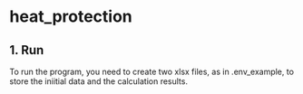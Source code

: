 # heat_protection
## 1. Run
  To run the program, you need to create two xlsx files, as in .env_example, to store the iniitial data and the calculation results.

